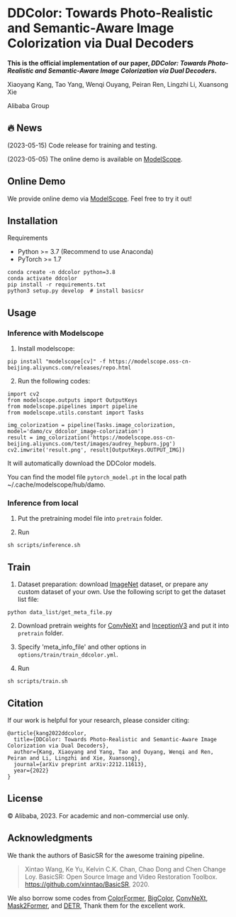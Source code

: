 # DDColor: Towards Photo-Realistic and Semantic-Aware Image Colorization via Dual Decoders

**This is the official implementation of our paper, *DDColor: Towards Photo-Realistic and Semantic-Aware Image Colorization via Dual Decoders*.**

Xiaoyang Kang, Tao Yang, Wenqi Ouyang, Peiran Ren, Lingzhi Li, Xuansong Xie

Alibaba Group

## 🔥 News

(2023-05-15) Code release for training and testing.

(2023-05-05) The online demo is available on [ModelScope](https://modelscope.cn/models/damo/cv_ddcolor_image-colorization/summary).

## Online Demo

We provide online demo via [ModelScope](https://modelscope.cn/models/damo/cv_ddcolor_image-colorization/summary). Feel free to try it out!

## Installation

Requirements

- Python >= 3.7 (Recommend to use Anaconda)
- PyTorch >= 1.7

```
conda create -n ddcolor python=3.8
conda activate ddcolor
pip install -r requirements.txt
python3 setup.py develop  # install basicsr
```

## Usage

### Inference with Modelscope

1. Install modelscope:

```
pip install "modelscope[cv]" -f https://modelscope.oss-cn-beijing.aliyuncs.com/releases/repo.html
```

2. Run the following codes:

```
import cv2
from modelscope.outputs import OutputKeys
from modelscope.pipelines import pipeline
from modelscope.utils.constant import Tasks

img_colorization = pipeline(Tasks.image_colorization, model='damo/cv_ddcolor_image-colorization')
result = img_colorization('https://modelscope.oss-cn-beijing.aliyuncs.com/test/images/audrey_hepburn.jpg')
cv2.imwrite('result.png', result[OutputKeys.OUTPUT_IMG])
```

It will automatically download the DDColor models.

You can find the model file `pytorch_model.pt` in the local path ~/.cache/modelscope/hub/damo.

### Inference from local

1. Put the pretraining model file into `pretrain` folder.

2. Run 
```
sh scripts/inference.sh
```


## Train

1. Dataset preparation: download [ImageNet](https://www.image-net.org/) dataset, or prepare any custom dataset of your own. Use the following script to get the dataset list file:

```
python data_list/get_meta_file.py
```

2. Download pretrain weights for [ConvNeXt](https://dl.fbaipublicfiles.com/convnext/convnext_large_22k_224.pth) and [InceptionV3](https://download.pytorch.org/models/inception_v3_google-1a9a5a14.pth) and put it into `pretrain` folder.

3. Specify 'meta_info_file' and other options in `options/train/train_ddcolor.yml`.

4. Run

```
sh scripts/train.sh
```


## Citation

If our work is helpful for your research, please consider citing:

```
@article{kang2022ddcolor,
  title={DDColor: Towards Photo-Realistic and Semantic-Aware Image Colorization via Dual Decoders},
  author={Kang, Xiaoyang and Yang, Tao and Ouyang, Wenqi and Ren, Peiran and Li, Lingzhi and Xie, Xuansong},
  journal={arXiv preprint arXiv:2212.11613},
  year={2022}
}
```

## License
© Alibaba, 2023. For academic and non-commercial use only.

## Acknowledgments
We thank the authors of BasicSR for the awesome training pipeline.

> Xintao Wang, Ke Yu, Kelvin C.K. Chan, Chao Dong and Chen Change Loy. BasicSR: Open Source Image and Video Restoration Toolbox. https://github.com/xinntao/BasicSR, 2020.

We also borrow some codes from [ColorFormer](https://github.com/jixiaozhong/ColorFormer), [BigColor](https://github.com/KIMGEONUNG/BigColor), [ConvNeXt](https://github.com/facebookresearch/ConvNeXt), [Mask2Former](https://github.com/facebookresearch/Mask2Former), and [DETR](https://github.com/facebookresearch/detr), Thank them for the excellent work.
